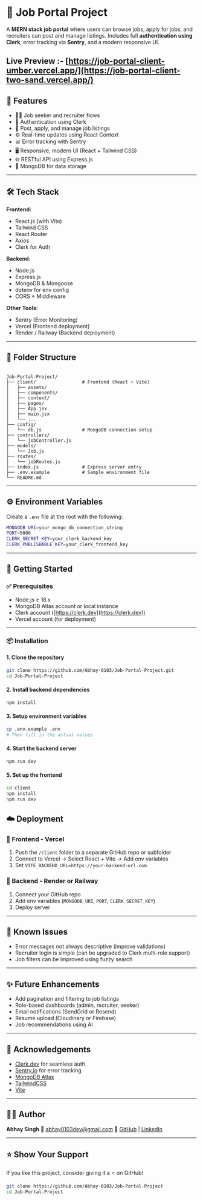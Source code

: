 # 💼 Job Portal Project

A **MERN stack job portal** where users can browse jobs, apply for jobs, and recruiters can post and manage listings. Includes full **authentication using Clerk**, error tracking via **Sentry**, and a modern responsive UI.


## Live Preview :- [https://job-portal-client-umber.vercel.app/](https://job-portal-client-two-sand.vercel.app/)


## 🚀 Features

- 👨‍💼 Job seeker and recruiter flows
- 🔐 Authentication using Clerk
- 📂 Post, apply, and manage job listings
- ⚙️ Real-time updates using React Context
- 📊 Error tracking with Sentry
- 🖥️ Responsive, modern UI (React + Tailwind CSS)
- 🌐 RESTful API using Express.js
- 💾 MongoDB for data storage

---

## 🛠 Tech Stack

**Frontend:**
- React.js (with Vite)
- Tailwind CSS
- React Router
- Axios
- Clerk for Auth

**Backend:**
- Node.js
- Express.js
- MongoDB & Mongoose
- dotenv for env config
- CORS + Middleware

**Other Tools:**
- Sentry (Error Monitoring)
- Vercel (Frontend deployment)
- Render / Railway (Backend deployment)

---

## 📂 Folder Structure

```

Job-Portal-Project/
├── client/                 # Frontend (React + Vite)
│   ├── assets/
│   ├── components/
│   ├── context/
│   ├── pages/
│   ├── App.jsx
│   ├── main.jsx
│   └── ...
├── config/
│   └── db.js               # MongoDB connection setup
├── controllers/
│   └── jobController.js
├── models/
│   └── Job.js
├── routes/
│   └── jobRoutes.js
├── index.js                # Express server entry
├── .env.example            # Sample environment file
└── README.md

````

---

## ⚙️ Environment Variables

Create a `.env` file at the root with the following:

```bash
MONGODB_URI=your_mongo_db_connection_string
PORT=5000
CLERK_SECRET_KEY=your_clerk_backend_key
CLERK_PUBLISHABLE_KEY=your_clerk_frontend_key
````

---

## 🚀 Getting Started

### ✅ Prerequisites

* Node.js ≥ 18.x
* MongoDB Atlas account or local instance
* Clerk account ([https://clerk.dev](https://clerk.dev))
* Vercel account (for deployment)

---

### 📦 Installation

#### 1. Clone the repository

```bash
git clone https://github.com/Abhay-0103/Job-Portal-Project.git
cd Job-Portal-Project
```

#### 2. Install backend dependencies

```bash
npm install
```

#### 3. Setup environment variables

```bash
cp .env.example .env
# Then fill in the actual values
```

#### 4. Start the backend server

```bash
npm run dev
```

#### 5. Set up the frontend

```bash
cd client
npm install
npm run dev
```

## ☁️ Deployment

### 🔹 Frontend - Vercel

1. Push the `/client` folder to a separate GitHub repo or subfolder
2. Connect to Vercel → Select React + Vite → Add env variables
3. Set `VITE_BACKEND_URL=https://your-backend-url.com`

### 🔹 Backend - Render or Railway

1. Connect your GitHub repo
2. Add env variables (`MONGODB_URI`, `PORT`, `CLERK_SECRET_KEY`)
3. Deploy server

---

## 🧠 Known Issues

* Error messages not always descriptive (improve validations)
* Recruiter login is simple (can be upgraded to Clerk multi-role support)
* Job filters can be improved using fuzzy search

---

## ✨ Future Enhancements

* Add pagination and filtering to job listings
* Role-based dashboards (admin, recruiter, seeker)
* Email notifications (SendGrid or Resend)
* Resume upload (Cloudinary or Firebase)
* Job recommendations using AI

---

## 🙌 Acknowledgements

* [Clerk.dev](https://clerk.dev) for seamless auth
* [Sentry.io](https://sentry.io) for error tracking
* [MongoDB Atlas](https://www.mongodb.com/cloud/atlas)
* [TailwindCSS](https://tailwindcss.com/)
* [Vite](https://vitejs.dev/)

---

## 👨‍💻 Author

**Abhay Singh**
📧 [abhay0103dev@gmail.com](mailto:abhay0103dev@gmail.com)
🔗 [GitHub](https://github.com/Abhay-0103) | [LinkedIn](https://linkedin.com/in/abhay0103)

---

## ⭐ Show Your Support

If you like this project, consider giving it a ⭐ on GitHub!

```bash
git clone https://github.com/Abhay-0103/Job-Portal-Project
cd Job-Portal-Project
```
